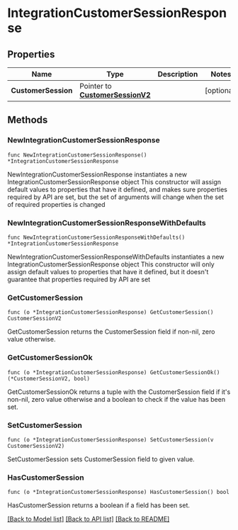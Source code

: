 # IntegrationCustomerSessionResponse

## Properties

Name | Type | Description | Notes
------------ | ------------- | ------------- | -------------
**CustomerSession** | Pointer to [**CustomerSessionV2**](CustomerSessionV2.md) |  | [optional] 

## Methods

### NewIntegrationCustomerSessionResponse

`func NewIntegrationCustomerSessionResponse() *IntegrationCustomerSessionResponse`

NewIntegrationCustomerSessionResponse instantiates a new IntegrationCustomerSessionResponse object
This constructor will assign default values to properties that have it defined,
and makes sure properties required by API are set, but the set of arguments
will change when the set of required properties is changed

### NewIntegrationCustomerSessionResponseWithDefaults

`func NewIntegrationCustomerSessionResponseWithDefaults() *IntegrationCustomerSessionResponse`

NewIntegrationCustomerSessionResponseWithDefaults instantiates a new IntegrationCustomerSessionResponse object
This constructor will only assign default values to properties that have it defined,
but it doesn't guarantee that properties required by API are set

### GetCustomerSession

`func (o *IntegrationCustomerSessionResponse) GetCustomerSession() CustomerSessionV2`

GetCustomerSession returns the CustomerSession field if non-nil, zero value otherwise.

### GetCustomerSessionOk

`func (o *IntegrationCustomerSessionResponse) GetCustomerSessionOk() (*CustomerSessionV2, bool)`

GetCustomerSessionOk returns a tuple with the CustomerSession field if it's non-nil, zero value otherwise
and a boolean to check if the value has been set.

### SetCustomerSession

`func (o *IntegrationCustomerSessionResponse) SetCustomerSession(v CustomerSessionV2)`

SetCustomerSession sets CustomerSession field to given value.

### HasCustomerSession

`func (o *IntegrationCustomerSessionResponse) HasCustomerSession() bool`

HasCustomerSession returns a boolean if a field has been set.


[[Back to Model list]](../README.md#documentation-for-models) [[Back to API list]](../README.md#documentation-for-api-endpoints) [[Back to README]](../README.md)


